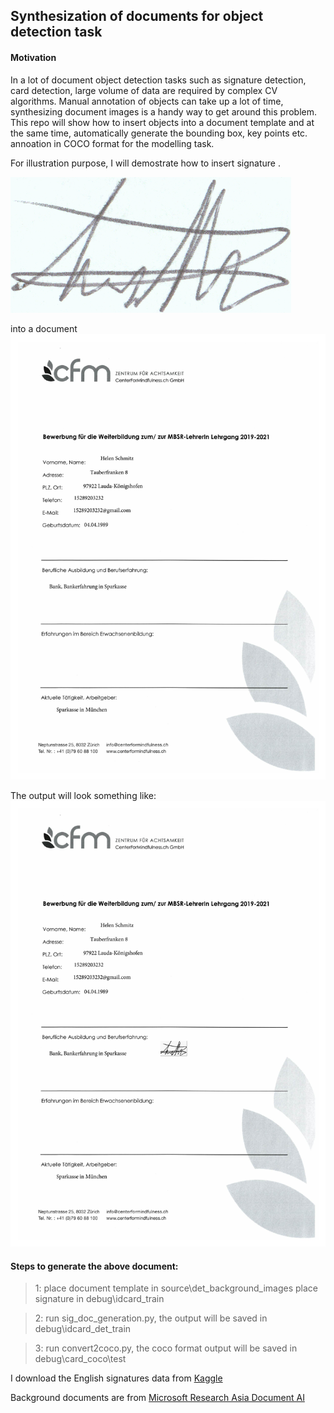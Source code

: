 ## Synthesization of documents for object detection task

#### Motivation


In a lot of document object detection tasks such as signature detection, card detection, 
large volume of data are required by complex CV algorithms. Manual annotation of objects can take up a lot of time, synthesizing document images is a handy way to get around this problem. This repo will show how to insert objects into a document template and 
at the same time, automatically generate the bounding box, key points etc. annoation in COCO format for the modelling task.

For illustration purpose, I will demostrate how to insert signature .

![Signature](https://github.com/JasonSCFu/Document-Data-Synthesization/blob/main/debug/idcard_train/01_054.png)

into a document
![Document](https://github.com/JasonSCFu/Document-Data-Synthesization/blob/main/source/det_background_images/de_val_13.jpg)

The output will look something like:
![Result](https://github.com/JasonSCFu/Document-Data-Synthesization/blob/main/debug/idcard_det_train/0_16725821071229827.jpg)




#### Steps to generate the above document:

> 1: place document template in source\det_background_images
place signature in debug\idcard_train

> 2: run sig_doc_generation.py, the output will be saved in debug\idcard_det_train

> 3: run convert2coco.py, the coco format output will be saved in debug\card_coco\test


I download the English signatures data from [Kaggle](https://www.kaggle.com/datasets/robinreni/signature-verification-dataset?resource=download)

Background documents are from [Microsoft Research Asia Document AI](https://github.com/doc-analysis/XFUND)

